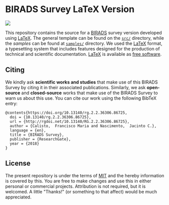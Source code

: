# BIRADS Survey LaTeX Version

<img src="https://upload.wikimedia.org/wikipedia/commons/thumb/9/92/LaTeX_logo.svg/1599px-LaTeX_logo.svg.png">

This repository contains the source for a [BIRADS](https://en.wikipedia.org/wiki/BI-RADS) survey version developed using [LaTeX](https://en.wikipedia.org/wiki/LaTeX). The general template can be found on the [`src/`](src/) directory, while the *samples* can be found at [`samples/`](samples/) directory. We used the [LaTeX](https://www.latex-project.org/) format, a typesetting system that includes features designed for the production of technical and scientific documentation. [LaTeX](https://www.latex-project.org/) is available as [free software](https://www.latex-project.org/lppl/).

## Citing

We kindly ask **scientific works and studies** that make use of this BIRADS Survey by citing it in their associated publications. Similarly, we ask **open-source** and **closed-source** works that make use of the BIRADS Survey to warn us about this use. You can cite our work using the following BibTeX entry:

```
@contents{https://doi.org/10.13140/rg.2.2.36306.86725,
  doi = {10.13140/rg.2.2.36306.86725},
  url = {http://rgdoi.net/10.13140/RG.2.2.36306.86725},
  author = {Calisto,  Francisco Maria and Nascimento,  Jacinto C.},
  language = {en},
  title = {BIRADS Survey},
  publisher = {ResearchGate},
  year = {2018}
}
```

## License

The present repository is under the terms of [MIT](LICENSE) and the hereby information is covered by this. You are free to make changes and use this in either personal or commercial projects. Attribution is not required, but it is welcomed. A little "Thanks!" (or something to that affect) would be much appreciated.
